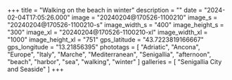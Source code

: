 +++
title = "Walking on the beach in winter"
description = ""
date = "2024-02-04T17:05:26.000"
image = "20240204@170526-1100210"
image_s = "20240204@170526-1100210-s"
image_width_s = "400"
image_height_s = "300"
image_xl = "20240204@170526-1100210-xl"
image_width_xl = "1000"
image_height_xl = "751"
gps_latitude = "43.7223819166667"
gps_longitude = "13.21856395"
phototags = [ "Adriatic", "Ancona", "Europe", "Italy", "Marche", "Mediterranean", "Senigallia", "afternoon", "beach", "harbor", "sea", "walking", "winter" ]
galleries = [ "Senigallia City and Seaside" ]
+++
